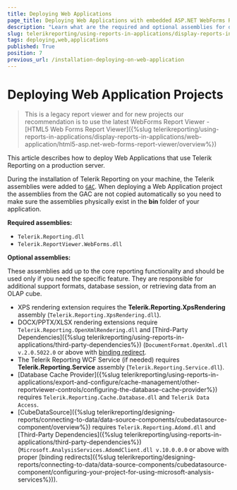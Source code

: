 ```yaml
---
title: Deploying Web Applications
page_title: Deploying Web Applications with embedded ASP.NET WebForms Report Viewer
description: "Learn what are the required and optional assemblies for deploying Web Application with embedded ASP.NET WebForms Report Viewer."
slug: telerikreporting/using-reports-in-applications/display-reports-in-applications/web-application/asp.net-web-forms-report-viewer/deploying-web-applications
tags: deploying,web,applications
published: True
position: 7
previous_url: /installation-deploying-on-web-application
---
```


# Deploying Web Application Projects

> This is a legacy report viewer and for new projects our recommendation is to use the latest WebForms Report Viewer - [HTML5 Web Forms Report Viewer]({%slug telerikreporting/using-reports-in-applications/display-reports-in-applications/web-application/html5-asp.net-web-forms-report-viewer/overview%})

This article describes how to deploy Web Applications that use Telerik Reporting on a production server.

During the installation of Telerik Reporting on your machine, the Telerik assemblies were added to [`GAC`](https://learn.microsoft.com/en-us/dotnet/framework/app-domains/gac). When deploying a Web Application project the assemblies from the GAC are not copied automatically so you need to make sure the assemblies physically exist in the __bin__ folder of your application. 

__Required assemblies:__

* `Telerik.Reporting.dll`
* `Telerik.ReportViewer.WebForms.dll`

__Optional assemblies:__

These assemblies add up to the core reporting functionality and should be used only if you need the specific feature. They are responsible for additional support formats, database session, or retrieving data from an OLAP cube.

* XPS rendering extension requires the __Telerik.Reporting.XpsRendering__ assembly (`Telerik.Reporting.XpsRendering.dll`).
* DOCX/PPTX/XLSX rendering extensions require `Telerik.Reporting.OpenXmlRendering.dll` and [Third-Party Dependencies]({%slug telerikreporting/using-reports-in-applications/third-party-dependencies%}) (`DocumentFormat.OpenXml.dll v.2.0.5022.0` or above with [binding redirect](https://learn.microsoft.com/en-us/dotnet/framework/configure-apps/file-schema/runtime/bindingredirect-element?redirectedfrom=MSDN).
* The Telerik Reporting WCF Service (if needed) requires __Telerik.Reporting.Service__ assembly (`Telerik.Reporting.Service.dll`).
* [Database Cache Provider]({%slug telerikreporting/using-reports-in-applications/export-and-configure/cache-management/other-reportviewer-controls/configuring-the-database-cache-provider%}) requires `Telerik.Reporting.Cache.Database.dll` and `Telerik Data Access`.
* [CubeDataSource]({%slug telerikreporting/designing-reports/connecting-to-data/data-source-components/cubedatasource-component/overview%}) requires `Telerik.Reporting.Adomd.dll` and [Third-Party Dependencies]({%slug telerikreporting/using-reports-in-applications/third-party-dependencies%}) (`Microsoft.AnalysisServices.AdomdClient.dll v.10.0.0.0` or above with proper [binding redirects]({%slug telerikreporting/designing-reports/connecting-to-data/data-source-components/cubedatasource-component/configuring-your-project-for-using-microsoft-analysis-services%})).
